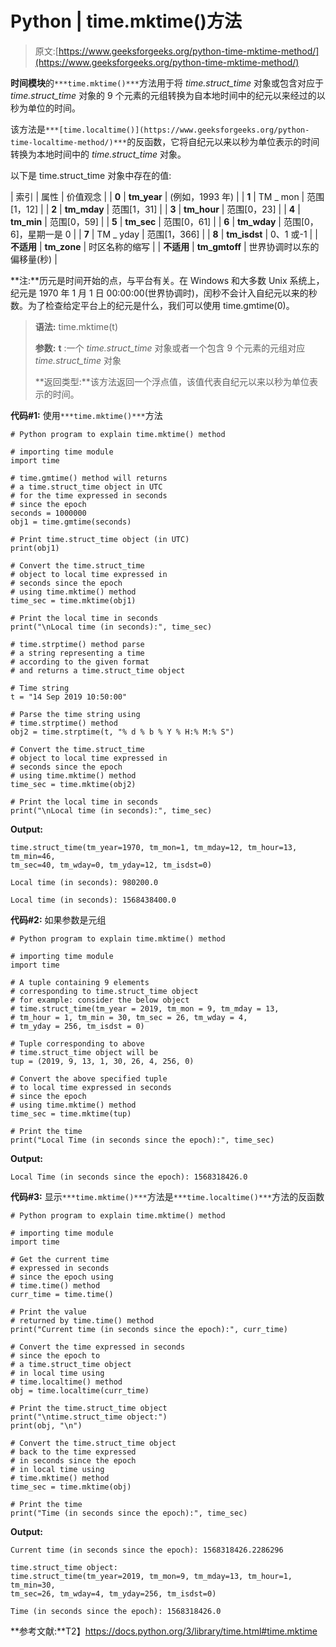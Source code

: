 # Python | time.mktime()方法

> 原文:[https://www.geeksforgeeks.org/python-time-mktime-method/](https://www.geeksforgeeks.org/python-time-mktime-method/)

**时间模块**的`***time.mktime()***`方法用于将 *time.struct_time* 对象或包含对应于 *time.struct_time* 对象的 9 个元素的元组转换为自本地时间中的纪元以来经过的以秒为单位的时间。

该方法是`***[time.localtime()](https://www.geeksforgeeks.org/python-time-localtime-method/)***`的反函数，它将自纪元以来以秒为单位表示的时间转换为本地时间中的 *time.struct_time* 对象。

以下是 time.struct_time 对象中存在的值:

| 索引 | 属性 | 价值观念 |
| **0** | **tm_year** | (例如，1993 年) |
| **1** | TM _ mon | 范围[1，12] |
| **2** | **tm_mday** | 范围[1，31] |
| **3** | **tm_hour** | 范围[0，23] |
| ****4**** | **tm_min** | 范围[0，59] |
| **5** | **tm_sec** | 范围[0，61] |
| **6** | **tm_wday** | 范围[0，6]，星期一是 0 |
| **7** | TM _ yday | 范围[1，366] |
| **8** | **tm_isdst** | 0、1 或-1 |
| **不适用** | **tm_zone** | 时区名称的缩写 |
| **不适用** | **tm_gmtoff** | 世界协调时以东的偏移量(秒) |

**注:**历元是时间开始的点，与平台有关。在 Windows 和大多数 Unix 系统上，纪元是 1970 年 1 月 1 日 00:00:00(世界协调时)，闰秒不会计入自纪元以来的秒数。为了检查给定平台上的纪元是什么，我们可以使用 time.gmtime(0)。

> **语法:** time.mktime(t)
> 
> **参数:**
> **t** :一个 *time.struct_time* 对象或者一个包含 9 个元素的元组对应 *time.struct_time* 对象
> 
> **返回类型:**该方法返回一个浮点值，该值代表自纪元以来以秒为单位表示的时间。

**代码#1:** 使用`***time.mktime()***`方法

```
# Python program to explain time.mktime() method 

# importing time module 
import time 

# time.gmtime() method will returns
# a time.struct_time object in UTC
# for the time expressed in seconds
# since the epoch
seconds = 1000000
obj1 = time.gmtime(seconds)

# Print time.struct_time object (in UTC)
print(obj1)

# Convert the time.struct_time
# object to local time expressed in
# seconds since the epoch
# using time.mktime() method
time_sec = time.mktime(obj1)

# Print the local time in seconds
print("\nLocal time (in seconds):", time_sec)

# time.strptime() method parse 
# a string representing a time
# according to the given format
# and returns a time.struct_time object

# Time string 
t = "14 Sep 2019 10:50:00"

# Parse the time string using
# time.strptime() method
obj2 = time.strptime(t, "% d % b % Y % H:% M:% S")

# Convert the time.struct_time
# object to local time expressed in
# seconds since the epoch
# using time.mktime() method
time_sec = time.mktime(obj2)

# Print the local time in seconds
print("\nLocal time (in seconds):", time_sec)
```

**Output:**

```
time.struct_time(tm_year=1970, tm_mon=1, tm_mday=12, tm_hour=13, tm_min=46,
tm_sec=40, tm_wday=0, tm_yday=12, tm_isdst=0)

Local time (in seconds): 980200.0

Local time (in seconds): 1568438400.0

```

**代码#2:** 如果参数是元组

```
# Python program to explain time.mktime() method 

# importing time module 
import time 

# A tuple containing 9 elements
# corresponding to time.struct_time object
# for example: consider the below object
# time.struct_time(tm_year = 2019, tm_mon = 9, tm_mday = 13, 
# tm_hour = 1, tm_min = 30, tm_sec = 26, tm_wday = 4,
# tm_yday = 256, tm_isdst = 0)

# Tuple corresponding to above 
# time.struct_time object will be
tup = (2019, 9, 13, 1, 30, 26, 4, 256, 0)

# Convert the above specified tuple
# to local time expressed in seconds
# since the epoch 
# using time.mktime() method
time_sec = time.mktime(tup)

# Print the time
print("Local Time (in seconds since the epoch):", time_sec)
```

**Output:**

```
Local Time (in seconds since the epoch): 1568318426.0

```

**代码#3:** 显示`***time.mktime()***`方法是`***time.localtime()***`方法的反函数

```
# Python program to explain time.mktime() method 

# importing time module 
import time 

# Get the current time
# expressed in seconds 
# since the epoch using
# time.time() method
curr_time = time.time() 

# Print the value
# returned by time.time() method
print("Current time (in seconds since the epoch):", curr_time)

# Convert the time expressed in seconds
# since the epoch to
# a time.struct_time object
# in local time using
# time.localtime() method 
obj = time.localtime(curr_time)

# Print the time.struct_time object
print("\ntime.struct_time object:")
print(obj, "\n")

# Convert the time.struct_time object
# back to the time expressed
# in seconds since the epoch
# in local time using
# time.mktime() method
time_sec = time.mktime(obj)

# Print the time
print("Time (in seconds since the epoch):", time_sec) 
```

**Output:**

```
Current time (in seconds since the epoch): 1568318426.2286296

time.struct_time object:
time.struct_time(tm_year=2019, tm_mon=9, tm_mday=13, tm_hour=1, tm_min=30,
tm_sec=26, tm_wday=4, tm_yday=256, tm_isdst=0) 

Time (in seconds since the epoch): 1568318426.0

```

**参考文献:**T2】https://docs.python.org/3/library/time.html#time.mktime